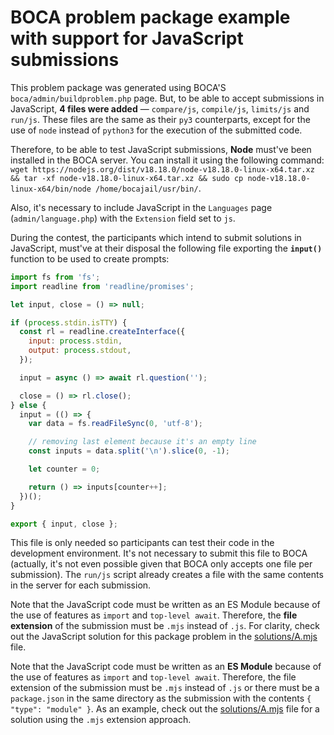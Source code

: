 # BOCA problem package example with support for JavaScript submissions

This problem package was generated using BOCA'S `boca/admin/buildproblem.php` page. But, to be able to accept submissions in JavaScript, **4 files were added** — `compare/js`, `compile/js`, `limits/js` and `run/js`. These files are the same as their `py3` counterparts, except for the use of `node` instead of `python3` for the execution of the submitted code.

Therefore, to be able to test JavaScript submissions, **Node** must've been installed in the BOCA server. You can install it using the following command: `wget https://nodejs.org/dist/v18.18.0/node-v18.18.0-linux-x64.tar.xz && tar -xf node-v18.18.0-linux-x64.tar.xz && sudo cp node-v18.18.0-linux-x64/bin/node /home/bocajail/usr/bin/`.

Also, it's necessary to include JavaScript in the `Languages` page (`admin/language.php`) with the `Extension` field set to `js`.

During the contest, the participants which intend to submit solutions in JavaScript, must've at their disposal the following file exporting the **`input()`** function to be used to create prompts:

```js
import fs from 'fs';
import readline from 'readline/promises';

let input, close = () => null;

if (process.stdin.isTTY) {
  const rl = readline.createInterface({
    input: process.stdin,
    output: process.stdout,
  });

  input = async () => await rl.question('');

  close = () => rl.close();
} else {
  input = (() => {
    var data = fs.readFileSync(0, 'utf-8');

    // removing last element because it's an empty line
    const inputs = data.split('\n').slice(0, -1);

    let counter = 0;  

    return () => inputs[counter++];
  })();
}

export { input, close };
```

This file is only needed so participants can test their code in the development environment. It's not necessary to submit this file to BOCA (actually, it's not even possible given that BOCA only accepts one file per submission). The `run/js` script already creates a file with the same contents in the server for each submission.

Note that the JavaScript code must be written as an ES Module because of the use of features as `import` and `top-level await`. Therefore, the **file extension** of the submission must be `.mjs` instead of `.js`. For clarity, check out the JavaScript solution for this package problem in the [solutions/A.mjs](./solutions/A.mjs) file.

Note that the JavaScript code must be written as an **ES Module** because of the use of features as `import` and `top-level await`. Therefore, the file extension of the submission must be `.mjs` instead of `.js` or there must be a `package.json` in the same directory as the submission with the contents `{ "type": "module" }`. As an example, check out the [solutions/A.mjs](./solutions/A.mjs) file for a solution using the `.mjs` extension approach.
